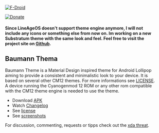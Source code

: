 [![F-Droid](https://f-droid.org/wiki/images/0/06/F-Droid-button_get-it-on.png)](https://f-droid.org/repository/browse/?fdfilter=baumann&fdid=de.baumann.thema)

[![Donate](https://www.paypalobjects.com/de_DE/DE/i/btn/btn_donateCC_LG.gif)](https://www.paypal.com/cgi-bin/webscr?cmd=_s-xclick&hosted_button_id=NP6TGYDYP9SHY)


#### Since LineAgeOS doesn't support theme engine anymore, I will not include any icons or something else from now on. Im working on a new Substratum theme with the same look and feel. Feel free to visit the project site on [Github](https://github.com/scoute-dich/Minimal).


## Baumann Thema

Baumann Theme is a Material Design inspired theme for Android Lollipop aiming to provide a consistent and minimalistic look to your device. It is based on several other CM12 themes. For more informations see [LICENSE](https://github.com/scoute-dich/Baumann_Theme/blob/master/LICENSE.md). A device running the Cyanogenmod 12 ROM or any other rom compatible with the CM12 theme engine is needed to use the theme.

- Download [APK](https://github.com/scoute-dich/Baumann_Theme/releases)
- Watch [Changelog](https://github.com/scoute-dich/Baumann_Theme/blob/master/CHANGELOG.md)
- See [license](https://github.com/scoute-dich/Baumann_Theme/blob/master/LICENSE.md)
- See [screenshots](https://github.com/scoute-dich/Baumann_Theme/blob/master/screenshots.md)

For discussion, commenting, requests or tipps check out the [xda threat](http://forum.xda-developers.com/android/themes/cm12-theme-source-t3164482).
